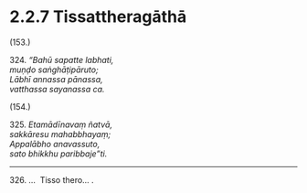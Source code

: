 # 2.2.7 Tissattheragāthā

(153.)

324\. _“Bahū sapatte labhati,_  
_muṇḍo saṅghāṭipāruto;_  
_Lābhī annassa pānassa,_  
_vatthassa sayanassa ca._  

(154.)

325\. _Etamādīnavaṃ ñatvā,_  
_sakkāresu mahabbhayaṃ;_  
_Appalābho anavassuto,_  
_sato bhikkhu paribbaje”ti._  

---

326\. …  Tisso thero… .
